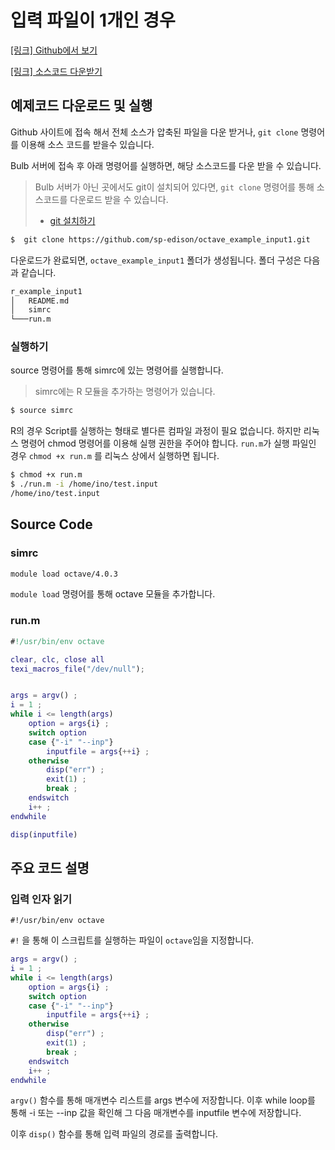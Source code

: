 
# 입력 파일이 1개인 경우
[[링크] Github에서 보기](https://github.com/sp-edison/octave_example_input1)

[[링크] 소스코드 다운받기](https://github.com/sp-edison/octave_example_input1/archive/master.zip)

## 예제코드 다운로드 및 실행

Github 사이트에 접속 해서 전체 소스가 압축된 파일을 다운 받거나, ```git clone``` 명령어를 이용해 소스 코드를 받을수 있습니다.

Bulb 서버에 접속 후 아래 명령어를 실행하면, 해당 소스코드를 다운 받을 수 있습니다.
> Bulb 서버가 아닌 곳에서도 git이 설치되어 있다면, ```git clone``` 명령어를 통해 소스코드를 다운로드 받을 수 있습니다.
> - [git 설치하기](https://git-scm.com/book/ko/v2/%EC%8B%9C%EC%9E%91%ED%95%98%EA%B8%B0-Git-%EC%84%A4%EC%B9%98)

```bash
$  git clone https://github.com/sp-edison/octave_example_input1.git
```

다운로드가 완료되면, ```octave_example_input1``` 폴더가 생성됩니다. 폴더 구성은 다음과 같습니다.
```bash
r_example_input1
│   README.md
│   simrc
└───run.m
```
### 실행하기


source 명령어를 통해 simrc에 있는 명령어를 실행합니다.

  > simrc에는 R 모듈을 추가하는 명령어가 있습니다.

```bash
$ source simrc
```

R의 경우 Script를 실행하는 형태로 별다른 컴파일 과정이 필요 없습니다. 하지만 리눅스 명령어 chmod 명령어를 이용해 실행 권한을 주어야 합니다.  ```run.m```가 실행 파일인 경우 ```chmod +x run.m``` 를 리눅스 상에서 실행하면 됩니다.

```bash
$ chmod +x run.m
$ ./run.m -i /home/ino/test.input
/home/ino/test.input
```

## Source Code
### simrc

```bash
module load octave/4.0.3
```
```module load``` 명령어를 통해 octave 모듈을 추가합니다.

### run.m

```m
#!/usr/bin/env octave

clear, clc, close all
texi_macros_file("/dev/null");


args = argv() ;
i = 1 ;
while i <= length(args)
    option = args{i} ;
    switch option
    case {"-i" "--inp"}
        inputfile = args{++i} ;
    otherwise
        disp("err") ;
        exit(1) ;
        break ;
    endswitch
    i++ ;
endwhile

disp(inputfile)

```

## 주요 코드 설명
### 입력 인자 읽기

```
#!/usr/bin/env octave
```
```#!``` 을 통해 이 스크립트를 실행하는 파일이 ```octave```임을 지정합니다.

```m
args = argv() ;
i = 1 ;
while i <= length(args)
    option = args{i} ;
    switch option
    case {"-i" "--inp"}
        inputfile = args{++i} ;
    otherwise
        disp("err") ;
        exit(1) ;
        break ;
    endswitch
    i++ ;
endwhile

```
```argv()``` 함수를 통해 매개변수 리스트를  args 변수에 저장합니다. 이후 while loop를 통해 -i 또는 --inp 값을 확인해 그 다음 매개변수를 inputfile 변수에 저장합니다.

이후 ```disp()``` 함수를 통해 입력 파일의 경로를 출력합니다.
